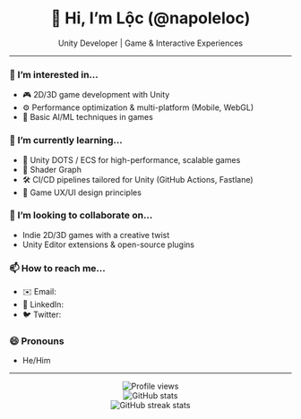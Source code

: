 <!--
**napoleloc/napoleloc** is a ✨ _special_ ✨ repository because its `README.md` 
appears on your GitHub profile.
-->

<div align="center">
  <h1>👋 Hi, I’m Lộc (@napoleloc)</h1>
  <p>Unity Developer | Game &amp; Interactive Experiences</p>
</div>

---

### 👀 I’m interested in…
- 🎮 2D/3D game development with Unity  
- ⚙️ Performance optimization & multi-platform (Mobile, WebGL)  
- 🤖 Basic AI/ML techniques in games  

### 🌱 I’m currently learning…
- 📱 Unity DOTS / ECS for high-performance, scalable games  
- 🔧 Shader Graph 
- 🛠️ CI/CD pipelines tailored for Unity (GitHub Actions, Fastlane)  
- 🎨 Game UX/UI design principles  

### 💞️ I’m looking to collaborate on…
- Indie 2D/3D games with a creative twist  
- Unity Editor extensions & open-source plugins  

### 📫 How to reach me…
- ✉️ Email: 
- 🔗 LinkedIn: 
- 🐦 Twitter: 

### 😄 Pronouns
- He/Him

---

<div align="center">
  <img src="https://komarev.com/ghpvc/?username=napoleloc&color=blue" alt="Profile views" />
  <br/>
  <img src="https://github-readme-stats.vercel.app/api?username=napoleloc&show_icons=true&theme=tokyonight&include_all_commits=true&count_private=false" alt="GitHub stats" />
  <br/>
  <img src="https://github-readme-streak-stats.herokuapp.com/?user=napoleloc&theme=tokyonight" alt="GitHub streak stats" />
</div>

<!---
napoleloc/napoleloc is a ✨ special ✨ repository because its `README.md` (this file) appears on your GitHub profile.
You can click the Preview link to take a look at your changes.
--->
